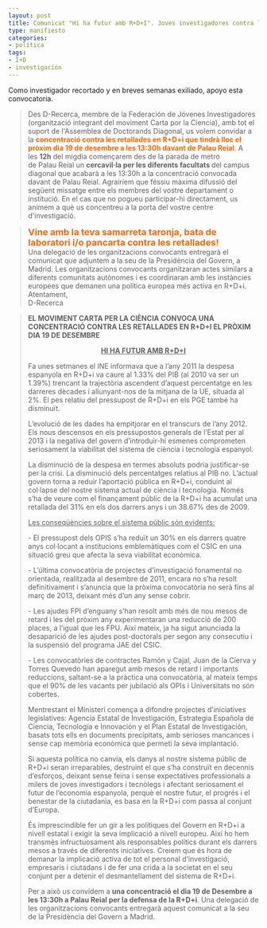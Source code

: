```yaml
---
layout: post
title: Comunicat "Hi ha futur amb R+D+I". Joves investigadores contra les retallades EN R+D+I"
type: manifiesto
categories:
- política
tags:
- I+D
- investigación
---
```

<div>Como investigador recortado y en breves semanas exiliado, apoyo esta convocatoria.</div>
<blockquote>
<div>Des D-Recerca, membre de la Federación de Jóvenes Investigadores (organització integrant del moviment Carta por la Ciencia), amb tot el suport de l'Assemblea de Doctorands Diagonal, us volem convidar a la <strong><span style="color: #ff6600;">concentració contra les retallades en R+D+i que tindrà lloc el pròxim dia 19 de desembre a les 13:30h davant de Palau Reial</span></strong>. A les <strong>12h</strong> del migdia començarem des de la parada de metro de Palau Reial un <strong>cercavil·la per les diferents facultats </strong>del campus diagonal que acabarà a les 13:30h a la concentració convocada davant de Palau Reial. Agrairíem que féssiu màxima difussió del següent missatge entre els membres del vostre departament o institució. En el cas que no pogueu participar-hi directament, us animem a què us concentreu a la porta del vostre centre d'investigació.</div>
</blockquote>
<div>
<blockquote>
<div></div>
<div><span style="color: #ff6600; font-size: large;"><strong>Vine amb la teva samarreta taronja, bata de laboratori i/o pancarta contra les retallades!</strong></span></div>
<div></div>
<div>Una delegació de les organitzacions convocants entregarà el comunicat que adjuntem a la seu de la Presidència del Govern, a Madrid. Les organitzacions convocants organitzaran actes similars a diferents comunitats autònomes i es coordinaran amb les instàncies europees que demanen una política europea més activa en R+D+i.</div>
<div></div>
<div>Atentament,</div>
<div>D-Recerca</div>
<div></div>
</blockquote>
<div>
<blockquote>
<div>
<p><strong>EL MOVIMENT CARTA PER LA CIÈNCIA CONVOCA UNA CONCENTRACIÓ CONTRA LES RETALLADES EN R+D+I EL PRÒXIM DIA 19 DE DESEMBRE </strong></p>
<p align="center"><strong><span style="text-decoration: underline;">HI HA FUTUR AMB R+D+I</span></strong></p>
<p>Fa unes setmanes el INE informava que a l’any 2011 la despesa espanyola en R+D+i va caure al 1.33% del PIB (al 2010 va ser un 1.39%) trencant la trajectòria ascendent d’aquest percentatge en les darreres dècades i allunyant-nos de la mitjana de la UE, situada al 2%. El pes relatiu del pressupost de R+D+i en els PGE també ha disminuït.</p>
</div>
<p>L’evolució de les dades ha empitjorar en el transcurs de l’any 2012. Els nous descensos en els pressupostos generals de l’Estat per al 2013 i la negativa del govern d’introduir-hi esmenes comprometen seriosament la viabilitat del sistema de ciència i tecnologia espanyol.</p>
<div>
<p>La disminució de la despesa en termes absoluts podria justificar-se per la crisi. La disminució dels percentatges relatius al PIB no. L’actual govern torna a reduir l’aportació pública en R+D+i, conduint al col·lapse del nostre sistema actual de ciència i tecnologia. Només s’ha de veure com el finançament públic de la R+D+i ha acumulat una retallada del 31% en els dos darrers anys i un 38.67% des de 2009.</p>
<p><span style="text-decoration: underline;">Les conseqüències sobre el sistema públic són evidents:</span></p>
</div>
<p>- El pressupost dels OPIS s’ha reduït un 30% en els darrers quatre anys col·locant a institucions emblemàtiques com el CSIC en una situació greu que afecta la seva viabilitat econòmica.</p>
<div>
<p>- L’última convocatòria de projectes d’investigació fonamental no orientada, realitzada al desembre de 2011, encara no s’ha resolt definitivament i s’anuncia que la pròxima convocatòria no serà fins al març de 2013, deixant més d’un any sense cobrir.</p>
<p>- Les ajudes FPI d’enguany s’han resolt amb més de nou mesos de retard i les del pròxim any experimentaran una reducció de 200 places, a l’igual que les FPU. Així mateix, ja ha sigut anunciada la desaparició de les ajudes post-doctorals per segon any consecutiu i la suspensió del programa JAE del CSIC.</p>
</div>
<p>- Les convocatòries de contractes Ramón y Cajal, Juan de la Cierva y Torres Quevedo han aparegut amb mesos de retard i importants reduccions, saltant-se a la pràctica una convocatòria, al mateix temps que el 90% de les vacants per jubilació als OPIs i Universitats no són cobertes.</p>
<div>
<p>Mentrestant el Ministeri comença a difondre projectes d’iniciatives legislatives: Agencia Estatal de Investigación, Estrategia Española de Ciencia, Tecnología e Innovación y el Plan Estatal de Investigación, basats tots ells en documents precipitats, amb serioses mancances i sense cap memòria econòmica que permeti la seva implantació.</p>
<p>Si aquesta política no canvia, els danys al nostre sistema públic de R+D+i seran irreparables, destruint el que s’ha construït en decennis d’esforços, deixant sense feina i sense expectatives professionals a milers de joves investigadors i tecnòlegs i afectant seriosament el futur de l’economia espanyola, perquè el nostre futur, el progrés i el benestar de la ciutadania, es basa en la R+D+i com passa al conjunt d’Europa.</p>
</div>
<p>És imprescindible fer un gir a les polítiques del Govern en R+D+i a nivell estatal i exigir la seva implicació a nivell europeu. Així ho hem transmès infructuosament als responsables polítics durant els darrers mesos a través de diferents iniciatives. Creiem que és hora de demanar la implicació activa de tot el personal d’investigació, empresaris i ciutadans i de fer una crida a la societat en el seu conjunt per a detenir el desmantellament del sistema de R+D+i.</p>
<p>Per a això us convidem a <strong>una concentració el dia 19 de Desembre a les 13:30h a Palau Reial per la defensa de la R+D+i</strong>. Una delegació de les organitzacions convocants entregarà aquest comunicat a la seu de la Presidència del Govern a Madrid.</p></blockquote>
</div>
</div>
